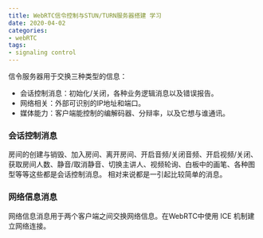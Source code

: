 ```yaml
---
title: WebRTC信令控制与STUN/TURN服务器搭建 学习
date: 2020-04-02
categories:
- webRTC
tags:
- signaling control
---
```

 信令服务器用于交换三种类型的信息：
- 会话控制消息：初始化/关闭，各种业务逻辑消息以及错误报告。
- 网络相关：外部可识别的IP地址和端口。
- 媒体能力：客户端能控制的编解码器、分辩率，以及它想与谁通讯。

### 会话控制消息
  房间的创建与销毁、加入房间、离开房间、开启音频/关闭音频、开启视频/关闭、获取房间人数、静音/取消静音、切换主讲人、视频轮询、白板中的画笔、各种图型等等这些都是会话控制消息。
  相对来说都是一引起比较简单的消息。

### 网络信息消息

网络信息消息用于两个客户端之间交换网络信息。在WebRTC中使用 ICE 机制建立网络连接。


